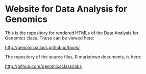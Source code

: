 # Website for Data Analysis for Genomics

This is the repository for rendered HTMLs of the Data Analysis for
Genomics class. These can be viewed here:

http://genomicsclass.github.io/book/

The repository of the source files, R markdown documents, is here:

http://github.com/genomicsclass/labs

